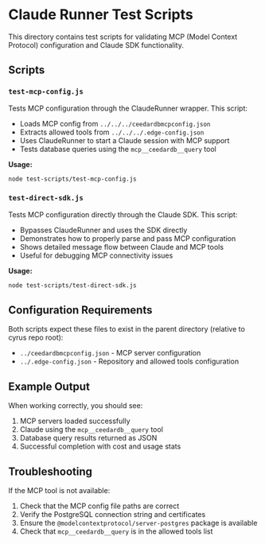 # Claude Runner Test Scripts

This directory contains test scripts for validating MCP (Model Context Protocol) configuration and Claude SDK functionality.

## Scripts

### `test-mcp-config.js`
Tests MCP configuration through the ClaudeRunner wrapper. This script:
- Loads MCP config from `../../../ceedardbmcpconfig.json`
- Extracts allowed tools from `../../../.edge-config.json` 
- Uses ClaudeRunner to start a Claude session with MCP support
- Tests database queries using the `mcp__ceedardb__query` tool

**Usage:**
```bash
node test-scripts/test-mcp-config.js
```

### `test-direct-sdk.js`  
Tests MCP configuration directly through the Claude SDK. This script:
- Bypasses ClaudeRunner and uses the SDK directly
- Demonstrates how to properly parse and pass MCP configuration
- Shows detailed message flow between Claude and MCP tools
- Useful for debugging MCP connectivity issues

**Usage:**
```bash
node test-scripts/test-direct-sdk.js
```

## Configuration Requirements

Both scripts expect these files to exist in the parent directory (relative to cyrus repo root):
- `../ceedardbmcpconfig.json` - MCP server configuration
- `../.edge-config.json` - Repository and allowed tools configuration

## Example Output

When working correctly, you should see:
1. MCP servers loaded successfully
2. Claude using the `mcp__ceedardb__query` tool
3. Database query results returned as JSON
4. Successful completion with cost and usage stats

## Troubleshooting

If the MCP tool is not available:
1. Check that the MCP config file paths are correct
2. Verify the PostgreSQL connection string and certificates
3. Ensure the `@modelcontextprotocol/server-postgres` package is available
4. Check that `mcp__ceedardb__query` is in the allowed tools list